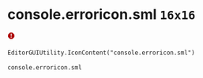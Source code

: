 # console.erroricon.sml `16x16`
<img src="/img/console.erroricon.sml.png" width=16 height=16>

``` CSharp
EditorGUIUtility.IconContent("console.erroricon.sml")
```
```
console.erroricon.sml
```
